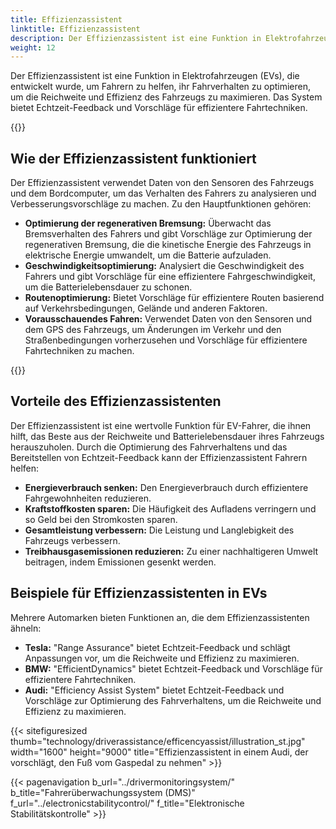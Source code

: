 ```yaml
---
title: Effizienzassistent
linktitle: Effizienzassistent
description: Der Effizienzassistent ist eine Funktion in Elektrofahrzeugen (EVs), die Fahrern hilft, ihr Fahrverhalten zu optimieren, um die Reichweite und Effizienz des Fahrzeugs zu maximieren.
weight: 12
---
```

<!-- markdownlint-disable MD033 -->

Der Effizienzassistent ist eine Funktion in Elektrofahrzeugen (EVs), die entwickelt wurde, um Fahrern zu helfen, ihr Fahrverhalten zu optimieren, um die Reichweite und Effizienz des Fahrzeugs zu maximieren. Das System bietet Echtzeit-Feedback und Vorschläge für effizientere Fahrtechniken.

{{<evkxdisplayaddarticle />}}

## Wie der Effizienzassistent funktioniert

Der Effizienzassistent verwendet Daten von den Sensoren des Fahrzeugs und dem Bordcomputer, um das Verhalten des Fahrers zu analysieren und Verbesserungsvorschläge zu machen. Zu den Hauptfunktionen gehören:

- **Optimierung der regenerativen Bremsung:** Überwacht das Bremsverhalten des Fahrers und gibt Vorschläge zur Optimierung der regenerativen Bremsung, die die kinetische Energie des Fahrzeugs in elektrische Energie umwandelt, um die Batterie aufzuladen.
- **Geschwindigkeitsoptimierung:** Analysiert die Geschwindigkeit des Fahrers und gibt Vorschläge für eine effizientere Fahrgeschwindigkeit, um die Batterielebensdauer zu schonen.
- **Routenoptimierung:** Bietet Vorschläge für effizientere Routen basierend auf Verkehrsbedingungen, Gelände und anderen Faktoren.
- **Vorausschauendes Fahren:** Verwendet Daten von den Sensoren und dem GPS des Fahrzeugs, um Änderungen im Verkehr und den Straßenbedingungen vorherzusehen und Vorschläge für effizientere Fahrtechniken zu machen.

{{<evkxdisplayaddarticle />}}

## Vorteile des Effizienzassistenten

Der Effizienzassistent ist eine wertvolle Funktion für EV-Fahrer, die ihnen hilft, das Beste aus der Reichweite und Batterielebensdauer ihres Fahrzeugs herauszuholen. Durch die Optimierung des Fahrverhaltens und das Bereitstellen von Echtzeit-Feedback kann der Effizienzassistent Fahrern helfen:

- **Energieverbrauch senken:** Den Energieverbrauch durch effizientere Fahrgewohnheiten reduzieren.
- **Kraftstoffkosten sparen:** Die Häufigkeit des Aufladens verringern und so Geld bei den Stromkosten sparen.
- **Gesamtleistung verbessern:** Die Leistung und Langlebigkeit des Fahrzeugs verbessern.
- **Treibhausgasemissionen reduzieren:** Zu einer nachhaltigeren Umwelt beitragen, indem Emissionen gesenkt werden.

## Beispiele für Effizienzassistenten in EVs

Mehrere Automarken bieten Funktionen an, die dem Effizienzassistenten ähneln:

- **Tesla:** "Range Assurance" bietet Echtzeit-Feedback und schlägt Anpassungen vor, um die Reichweite und Effizienz zu maximieren.
- **BMW:** "EfficientDynamics" bietet Echtzeit-Feedback und Vorschläge für effizientere Fahrtechniken.
- **Audi:** "Efficiency Assist System" bietet Echtzeit-Feedback und Vorschläge zur Optimierung des Fahrverhaltens, um die Reichweite und Effizienz zu maximieren.

{{< sitefiguresized thumb="technology/driverassistance/efficencyassist/illustration_st.jpg" width="1600" height="9000" title="Effizienzassistent in einem Audi, der vorschlägt, den Fuß vom Gaspedal zu nehmen" >}}

{{< pagenavigation b_url="../drivermonitoringsystem/" b_title="Fahrerüberwachungssystem (DMS)" f_url="../electronicstabilitycontrol/" f_title="Elektronische Stabilitätskontrolle" >}}